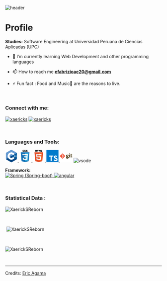 <img src="https://capsule-render.vercel.app/api?color=0:1408d0,50:0860d0,100:08c4d0&height=250&section=header&text=Eric%20Fabrizio%20Agama%20Espinoza&fontSize=30&type=waving&fontColor=fefefe&&animation=fadeIn"
  alt="header"/>
<br>
# Profile

**Studies:** Software Engineering at Universidad Peruana de Ciencias Aplicadas (UPC)
<br>
- 🌱 I’m currently learning Web Development and other programming languages

- 📫 How to reach me **efabrizioae20@gmail.com**

- ⚡ Fun fact : Food and Music🎵 are the reasons to live.

<br>

<h3 align="left">Connect with me:</h3>
<p align="left">
  <a href="https://www.instagram.com/xaericks/" target="blank"><img align="center"
      src="https://raw.githubusercontent.com/rahuldkjain/github-profile-readme-generator/master/src/images/icons/Social/instagram.svg"
      alt="xaericks" height="30" width="40" /></a>
 <a href="https://x.com/Xaericks" target="blank"><img align="center"
      src="https://raw.githubusercontent.com/rahuldkjain/github-profile-readme-generator/master/src/images/icons/Social/twitter.svg"
      alt="xaericks" height="30" width="40" /></a>
</p>

<br>

<h3>Languages and Tools:</h3>

<p align="left">
  <a href="https://www.w3schools.com/cpp/" target="_blank" rel="noreferrer">
    <img src="https://raw.githubusercontent.com/devicons/devicon/master/icons/cplusplus/cplusplus-original.svg"
         alt="cplusplus" width="40" height="40" />
  </a>
  <a href="https://www.w3schools.com/css/" target="_blank" rel="noreferrer">
    <img src="https://raw.githubusercontent.com/devicons/devicon/master/icons/css3/css3-original-wordmark.svg"
         alt="css3" width="40" height="40" />
  </a>
  <a href="https://www.w3.org/html/" target="_blank" rel="noreferrer">
    <img src="https://raw.githubusercontent.com/devicons/devicon/master/icons/html5/html5-original-wordmark.svg"
         alt="html5" width="40" height="40" />
  </a>
  <a href="https://www.typescriptlang.org/" target="_blank" rel="noreferrer">
    <img src="https://raw.githubusercontent.com/devicons/devicon/master/icons/typescript/typescript-original.svg"
         alt="typescript" width="40" height="40" />
  </a>
  <a>
    <img "title="git" alt="git" width="40px" src="https://raw.githubusercontent.com/github/explore/master/topics/git/git.png"/>
  </a>
  <a>
    <img "title="vs" alt="vsode" width="40px" src="https://img.icons8.com/fluent/48/000000/visual-studio-code-2019.png"/>
  </a>
  <br/>

  **Framework:**
  <br>
  <a href="https://spring.io/" target="_blank" rel="noreferrer">
    <img
    src="https://cdn.jsdelivr.net/gh/devicons/devicon@latest/icons/spring/spring-original-wordmark.svg"
    width="60px" alt="Spring (Spring-boot)"/>
  </a>
  <a href="https://angular.io/" target="_blank" rel="noreferrer">
    <img src="https://cdn.jsdelivr.net/gh/devicons/devicon@latest/icons/angularjs/angularjs-original.svg"
         alt="angular" width="60" />
  </a>
</p>

<br>

<h3>Statistical Data :</h3>
<p><img align="center"
    src="https://github-readme-stats.vercel.app/api?username=XaerickSReborn&theme=midnight-purple&show_icons=true&hide_border=false&count_private=true"
    alt="XaerickSReborn" 
    bg_color=#808080/></p>

<br>

<p>&nbsp;<img align="center" src="https://github-readme-streak-stats.herokuapp.com/?user=XaerickSReborn&theme=midnight-purple&hide_border=false"
    alt="XaerickSReborn" /></p>

<br>

<p><img align="center" src="https://github-readme-stats.vercel.app/api/top-langs/?username=XaerickSReborn&theme=midnight-purple&show_icons=true&hide_border=false&layout=compact" alt="XaerickSReborn" /></p>
      
<p align="left"> <a href="https://twitter.com/" target="blank"><img
      src="https://img.shields.io/twitter/follow/?logo=twitter&style=for-the-badge" alt="" /></a> </p>

-----
Credits: [Eric Agama](https://github.com/XaerickSReborn)
